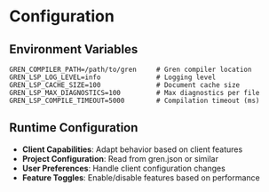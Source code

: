 # Configuration

## Environment Variables
```
GREN_COMPILER_PATH=/path/to/gren     # Gren compiler location
GREN_LSP_LOG_LEVEL=info              # Logging level
GREN_LSP_CACHE_SIZE=100              # Document cache size
GREN_LSP_MAX_DIAGNOSTICS=100         # Max diagnostics per file
GREN_LSP_COMPILE_TIMEOUT=5000        # Compilation timeout (ms)
```

## Runtime Configuration
- **Client Capabilities**: Adapt behavior based on client features
- **Project Configuration**: Read from gren.json or similar
- **User Preferences**: Handle client configuration changes
- **Feature Toggles**: Enable/disable features based on performance
